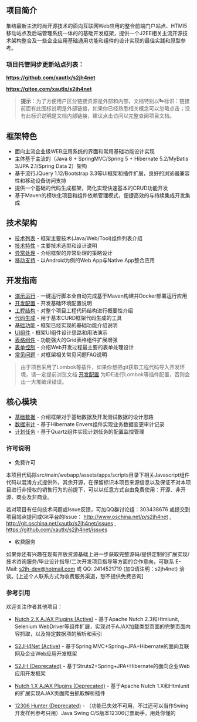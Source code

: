 ## 项目简介

集结最新主流时尚开源技术的面向互联网Web应用的整合前端门户站点、HTMl5移动站点及后端管理系统一体的的基础开发框架，提供一个J2EE相关主流开源技术架构整合及一些企业应用基础通用功能和组件的设计实现的最佳实践和原型参考。

### 项目托管同步更新站点列表：

**https://github.com/xautlx/s2jh4net**

**https://gitee.com/xautlx/s2jh4net**

> **提示**：为了方便用户区分链接资源是外部和内部，文档特别以![link](images/link.gif)标识：链接前面有此图标说明是外部链接，如果你已经熟悉相关概念可以忽略点击；没有此标识说明是文档内部链接，建议点击访问以完整查阅项目文档。

## 框架特色

* 面向主流企业级WEB应用系统的界面和常用基础功能设计实现
* 主体基于主流的（Java 8 + SpringMVC/Spring 5 + Hibernate 5.2/MyBatis 3/JPA 2.1/Spring Data 2）架构
* 基于流行JQuery 1.12/Bootstrap 3.3等UI框架和插件扩展，良好的浏览器兼容性和移动设备访问支持
* 提供一个基础的代码生成框架，简化实现快速基本的CRUD功能开发
* 基于Maven的模块化项目和组件依赖管理模式，便捷高效的与持续集成开发集成

## 技术架构

* [技术列表](技术列表.md) - 框架主要技术(Java/Web/Tool)组件列表介绍
* [技术特性](技术特性.md) - 主要技术选型和设计说明
* [异常处理](异常处理.md) - 介绍框架的异常处理的策略设计
* [移动支持](移动支持.md) - 以Android为例的Web App与Native App整合应用

## 开发指南

* [演示运行](演示运行.md) - 一键运行脚本全自动完成基于Maven构建并Docker部署运行应用
* [开发配置](开发配置.md) - 开发基础环境配置说明
* [工程结构](工程结构.md) - 对整个项目工程代码结构进行概要性介绍
* [代码生成](代码生成.md) - 用于基本CURD框架代码生成的工具
* [基础功能](基础功能.md) - 框架已经实现的基础功能介绍说明
* [UI组件](UI组件.md)    - 框架UI组件设计思路和用法演示
* [表格组件](表格组件.md) - 功能强大的Grid表格组件扩展增强
* [表单控制](表单控制.md) - 介绍Web开发过程最主要的表单处理设计
* [常见问题](FAQ.md)     - 对框架相关常见问题FAQ说明

> 由于项目采用了Lombok等插件，如果你想把git获取工程代码导入开发环境，请一定提前浏览文档 [开发配置](开发配置.md) 为IDE进行Lombok等插件配置，否则会出一大堆编译错误。

## 核心模块

* [基础数据](基础数据.md) - 介绍框架对于基础数据及开发测试数据的设计思路
* [数据审计](数据审计.md) - 基于Hibernate Envers组件实现业务数据变更审计记录
* [计划任务](计划任务.md) - 基于Quartz组件实现计划任务的配置监控管理

### 许可说明

* 免费许可

本项目代码除src/main/webapp/assets/apps/scripts目录下相关Javascript组件代码以混淆方式提供外，其余开源，在保留标识本项目来源信息以及保证不对本项目进行非授权的销售行为的前提下，可以以任意方式自由免费使用：开源、非开源、商业及非商业。

若对项目有任何技术问题或Issue反馈，可加QQ群讨论组：303438676 或提交到项目站点提问或Git平台的Issue：
http://www.oschina.net/p/s2jh4net , http://git.oschina.net/xautlx/s2jh4net/issues , https://github.com/xautlx/s2jh4net/issues

* 收费服务

如果你还有兴趣在现有开放资源基础上进一步获取完整源码/提供定制的扩展实现/技术咨询服务/毕业设计指导/二次开发项目指导等方面的合作意向，可联系 E-Mail: s2jh-dev@hotmail.com 或 QQ: 2414521719 (加Q请注明：s2jh4net) 洽谈。[上述个人联系方式为收费服务渠道，恕不提供免费咨询]


### 参考引用

欢迎关注作者其他项目：

* [Nutch 2.X AJAX Plugins (Active)](https://github.com/xautlx/nutch-ajax) -  基于Apache Nutch 2.3和Htmlunit, Selenium WebDriver等组件扩展，实现对于AJAX加载类型页面的完整页面内容抓取，以及特定数据项的解析和索引

* [S2JH4Net (Active)](https://github.com/xautlx/s2jh4net) -  基于Spring MVC+Spring+JPA+Hibernate的面向互联网及企业Web应用开发框架

* [S2JH (Deprecated)](https://github.com/xautlx/s2jh) -  基于Struts2+Spring+JPA+Hibernate的面向企业Web应用开发框架
 
* [Nutch 1.X AJAX Plugins (Deprecated)](https://github.com/xautlx/nutch-htmlunit) -  基于Apache Nutch 1.X和Htmlunit的扩展实现AJAX页面爬虫抓取解析插件
 
* [12306 Hunter (Deprecated)](https://github.com/xautlx/12306-hunter) - （功能已失效不可用，不过还可以当作Swing开发样列参考只用）Java Swing C/S版本12306订票助手，用处你懂的
